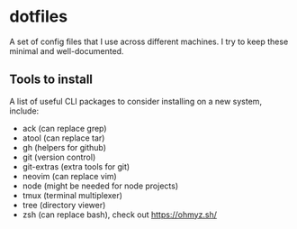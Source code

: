 # dotfiles

A set of config files that I use across different machines. I try to keep these
minimal and well-documented.

## Tools to install

A list of useful CLI packages to consider installing on a new system,
include:

- ack (can replace grep)
- atool (can replace tar)
- gh (helpers for github)
- git (version control)
- git-extras (extra tools for git)
- neovim (can replace vim)
- node (might be needed for node projects)
- tmux (terminal multiplexer)
- tree (directory viewer)
- zsh (can replace bash), check out https://ohmyz.sh/
